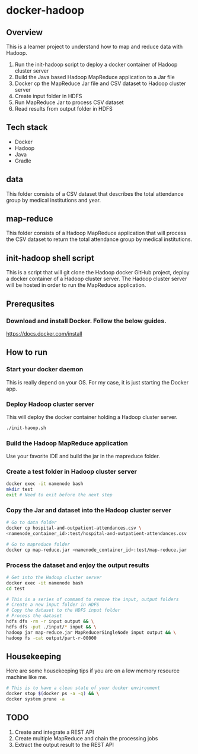 # docker-hadoop

## Overview
This is a learner project to understand how to map and reduce data with Hadoop.

1. Run the init-hadoop script to deploy a docker container of Hadoop cluster server
2. Build the Java based Hadoop MapReduce application to a Jar file
3. Docker cp the MapReduce Jar file and CSV dataset to Hadoop cluster server
4. Create input folder in HDFS
5. Run MapReduce Jar to process CSV dataset
7. Read results from output folder in HDFS

## Tech stack
- Docker
- Hadoop
- Java
- Gradle

## data
This folder consists of a CSV dataset that describes the total attendance group by medical institutions and year.

## map-reduce
This folder consists of a Hadoop MapReduce application that will process the CSV dataset to return the total attendance group by medical institutions.

## init-hadoop shell script
This is a script that will git clone the Hadoop docker GitHub project, deploy a docker container of a Hadoop cluster server. The Hadoop cluster server will be hosted in order to run the MapReduce application.

## Prerequsites

### Download and install Docker. Follow the below guides.
https://docs.docker.com/install


## How to run

### Start your docker daemon
This is really depend on your OS. For my case, it is just starting the Docker app.

### Deploy Hadoop cluster server
This will deploy the docker container holding a Hadoop cluster server.
```bash
./init-haoop.sh
```

### Build the Hadoop MapReduce application
Use your favorite IDE and build the jar in the mapreduce folder.

### Create a test folder in Hadoop cluster server
```bash
docker exec -it namenode bash
mkdir test
exit # Need to exit before the next step
```

### Copy the Jar and dataset into the Hadoop cluster server
```bash
# Go to data folder
docker cp hospital-and-outpatient-attendances.csv \
<namenode_container_id>:test/hospital-and-outpatient-attendances.csv

# Go to mapreduce folder
docker cp map-reduce.jar <namenode_container_id>:test/map-reduce.jar
```

### Process the dataset and enjoy the output results
```bash
# Get into the Hadoop cluster server
docker exec -it namenode bash
cd test

# This is a series of command to remove the input, output folders
# Create a new input folder in HDFS
# Copy the dataset to the HDFS input folder
# Process the dataset
hdfs dfs -rm -r input output && \
hdfs dfs -put ./input/* input && \
hadoop jar map-reduce.jar MapReducerSingleNode input output && \
hadoop fs -cat output/part-r-00000
```

## Housekeeping
Here are some housekeeping tips if you are on a low memory resource machine like me.

```bash
# This is to have a clean state of your docker environment
docker stop $(docker ps -a -q) && \
docker system prune -a
```

## TODO
1. Create and integrate a REST API
2. Create multiple MapReduce and chain the processing jobs
3. Extract the output result to the REST API
